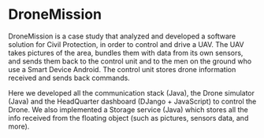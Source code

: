 DroneMission
============

DroneMission is a case study that analyzed and developed a software solution
for Civil Protection, in order to control and drive a UAV. The UAV takes
pictures of the area, bundles them with data from its own sensors, and sends
them back to the control unit  and to the men on the ground who use a Smart
Device Android. The control unit stores drone information received and sends
back commands.

Here we developed all the communication stack (Java), the Drone simulator
(Java) and the  HeadQuarter dashboard (DJango + JavaScript) to control the
Drone. We also implemented a Storage service (Java) which stores all the info
received from the floating object  (such as pictures, sensors data, and more).
